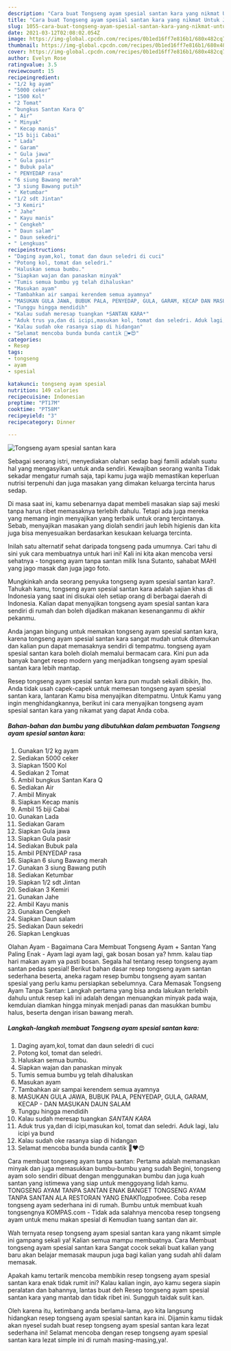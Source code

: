```yaml
---
description: "Cara buat Tongseng ayam spesial santan kara yang nikmat Untuk Jualan"
title: "Cara buat Tongseng ayam spesial santan kara yang nikmat Untuk Jualan"
slug: 1055-cara-buat-tongseng-ayam-spesial-santan-kara-yang-nikmat-untuk-jualan
date: 2021-03-12T02:08:02.054Z
image: https://img-global.cpcdn.com/recipes/0b1ed16ff7e816b1/680x482cq70/tongseng-ayam-spesial-santan-kara-foto-resep-utama.jpg
thumbnail: https://img-global.cpcdn.com/recipes/0b1ed16ff7e816b1/680x482cq70/tongseng-ayam-spesial-santan-kara-foto-resep-utama.jpg
cover: https://img-global.cpcdn.com/recipes/0b1ed16ff7e816b1/680x482cq70/tongseng-ayam-spesial-santan-kara-foto-resep-utama.jpg
author: Evelyn Rose
ratingvalue: 3.5
reviewcount: 15
recipeingredient:
- "1/2 kg ayam"
- "5000 ceker"
- "1500 Kol"
- "2 Tomat"
- "bungkus Santan Kara Q"
- " Air"
- " Minyak"
- " Kecap manis"
- "15 biji Cabai"
- " Lada"
- " Garam"
- " Gula jawa"
- " Gula pasir"
- " Bubuk pala"
- " PENYEDAP rasa"
- "6 siung Bawang merah"
- "3 siung Bawang putih"
- " Ketumbar"
- "1/2 sdt Jintan"
- "3 Kemiri"
- " Jahe"
- " Kayu manis"
- " Cengkeh"
- " Daun salam"
- " Daun sekedri"
- " Lengkuas"
recipeinstructions:
- "Daging ayam,kol, tomat dan daun seledri di cuci"
- "Potong kol, tomat dan seledri."
- "Haluskan semua bumbu."
- "Siapkan wajan dan panaskan minyak"
- "Tumis semua bumbu yg telah dihaluskan"
- "Masukan ayam"
- "Tambahkan air sampai kerendem semua ayamnya"
- "MASUKAN GULA JAWA, BUBUK PALA, PENYEDAP, GULA, GARAM, KECAP DAN MASUKAN DAUN SALAM"
- "Tunggu hingga mendidih"
- "Kalau sudah meresap tuangkan *SANTAN KARA*"
- "Aduk trus ya,dan di icipi,masukan kol, tomat dan seledri. Aduk lagi, lalu icipi ya bund"
- "Kalau sudah oke rasanya siap di hidangan"
- "Selamat mencoba bunda bunda cantik 💋❤️😍"
categories:
- Resep
tags:
- tongseng
- ayam
- spesial

katakunci: tongseng ayam spesial 
nutrition: 149 calories
recipecuisine: Indonesian
preptime: "PT17M"
cooktime: "PT58M"
recipeyield: "3"
recipecategory: Dinner

---
```



![Tongseng ayam spesial santan kara](https://img-global.cpcdn.com/recipes/0b1ed16ff7e816b1/680x482cq70/tongseng-ayam-spesial-santan-kara-foto-resep-utama.jpg)

Sebagai seorang istri, menyediakan olahan sedap bagi famili adalah suatu hal yang mengasyikan untuk anda sendiri. Kewajiban seorang  wanita Tidak sekadar mengatur rumah saja, tapi kamu juga wajib memastikan keperluan nutrisi terpenuhi dan juga masakan yang dimakan keluarga tercinta harus sedap.

Di masa  saat ini, kamu sebenarnya dapat membeli masakan siap saji meski tanpa harus ribet memasaknya terlebih dahulu. Tetapi ada juga mereka yang memang ingin menyajikan yang terbaik untuk orang tercintanya. Sebab, menyajikan masakan yang diolah sendiri jauh lebih higienis dan kita juga bisa menyesuaikan berdasarkan kesukaan keluarga tercinta. 

Inilah satu alternatif sehat daripada tongseng pada umumnya. Cari tahu di sini yuk cara membuatnya untuk hari ini! Kali ini kita akan mencoba versi sehatnya - tongseng ayam tanpa santan milik Isna Sutanto, sahabat MAHI yang jago masak dan juga jago foto.

Mungkinkah anda seorang penyuka tongseng ayam spesial santan kara?. Tahukah kamu, tongseng ayam spesial santan kara adalah sajian khas di Indonesia yang saat ini disukai oleh setiap orang di berbagai daerah di Indonesia. Kalian dapat menyajikan tongseng ayam spesial santan kara sendiri di rumah dan boleh dijadikan makanan kesenanganmu di akhir pekanmu.

Anda jangan bingung untuk memakan tongseng ayam spesial santan kara, karena tongseng ayam spesial santan kara sangat mudah untuk ditemukan dan kalian pun dapat memasaknya sendiri di tempatmu. tongseng ayam spesial santan kara boleh diolah memalui bermacam cara. Kini pun ada banyak banget resep modern yang menjadikan tongseng ayam spesial santan kara lebih mantap.

Resep tongseng ayam spesial santan kara pun mudah sekali dibikin, lho. Anda tidak usah capek-capek untuk memesan tongseng ayam spesial santan kara, lantaran Kamu bisa menyajikan ditempatmu. Untuk Kamu yang ingin menghidangkannya, berikut ini cara menyajikan tongseng ayam spesial santan kara yang nikamat yang dapat Anda coba.

<!--inarticleads1-->

##### Bahan-bahan dan bumbu yang dibutuhkan dalam pembuatan Tongseng ayam spesial santan kara:

1. Gunakan 1/2 kg ayam
1. Sediakan 5000 ceker
1. Siapkan 1500 Kol
1. Sediakan 2 Tomat
1. Ambil bungkus Santan Kara Q
1. Sediakan  Air
1. Ambil  Minyak
1. Siapkan  Kecap manis
1. Ambil 15 biji Cabai
1. Gunakan  Lada
1. Sediakan  Garam
1. Siapkan  Gula jawa
1. Siapkan  Gula pasir
1. Sediakan  Bubuk pala
1. Ambil  PENYEDAP rasa
1. Siapkan 6 siung Bawang merah
1. Gunakan 3 siung Bawang putih
1. Sediakan  Ketumbar
1. Siapkan 1/2 sdt Jintan
1. Sediakan 3 Kemiri
1. Gunakan  Jahe
1. Ambil  Kayu manis
1. Gunakan  Cengkeh
1. Siapkan  Daun salam
1. Sediakan  Daun sekedri
1. Siapkan  Lengkuas


Olahan Ayam - Bagaimana Cara Membuat Tongseng Ayam + Santan Yang Paling Enak - Ayam lagi ayam lagi, gak bosan bosan ya? hmm. kalau tiap hari makan ayam ya pasti bosan. Segala hal tentang resep tongseng ayam santan pedas spesial! Berikut bahan dasar resep tongseng ayam santan sederhana beserta, aneka ragam resep bumbu tongseng ayam santan spesial yang perlu kamu persiapkan sebelumnya. Cara Memasak Tongseng Ayam Tanpa Santan: Langkah pertama yang bisa anda lakukan terlebih dahulu untuk resep kali ini adalah dengan menuangkan minyak pada waja, kemduian diamkan hingga minyak menjadi panas dan masukkan bumbu halus, beserta dengan irisan bawang merah. 

<!--inarticleads2-->

##### Langkah-langkah membuat Tongseng ayam spesial santan kara:

1. Daging ayam,kol, tomat dan daun seledri di cuci
1. Potong kol, tomat dan seledri.
1. Haluskan semua bumbu.
1. Siapkan wajan dan panaskan minyak
1. Tumis semua bumbu yg telah dihaluskan
1. Masukan ayam
1. Tambahkan air sampai kerendem semua ayamnya
1. MASUKAN GULA JAWA, BUBUK PALA, PENYEDAP, GULA, GARAM, KECAP - DAN MASUKAN DAUN SALAM
1. Tunggu hingga mendidih
1. Kalau sudah meresap tuangkan *SANTAN KARA*
1. Aduk trus ya,dan di icipi,masukan kol, tomat dan seledri. Aduk lagi, lalu icipi ya bund
1. Kalau sudah oke rasanya siap di hidangan
1. Selamat mencoba bunda bunda cantik 💋❤️😍


Cara membuat tongseng ayam tanpa santan: Pertama adalah memanaskan minyak dan juga memasukkan bumbu-bumbu yang sudah Begini, tongseng ayam solo sendiri dibuat dengan menggunakan bumbu dan juga kuah santan yang istimewa yang siap untuk menggoyang lidah kamu. TONGSENG AYAM TANPA SANTAN ENAK BANGET TONGSENG AYAM TANPA SANTAN ALA RESTORAN YANG ENAKПодробнее. Coba resep tongseng ayam sederhana ini di rumah. Bumbu untuk membuat kuah tongsengnya KOMPAS.com - Tidak ada salahnya mencoba resep tongseng ayam untuk menu makan spesial di Kemudian tuang santan dan air. 

Wah ternyata resep tongseng ayam spesial santan kara yang nikamt simple ini gampang sekali ya! Kalian semua mampu membuatnya. Cara Membuat tongseng ayam spesial santan kara Sangat cocok sekali buat kalian yang baru akan belajar memasak maupun juga bagi kalian yang sudah ahli dalam memasak.

Apakah kamu tertarik mencoba membikin resep tongseng ayam spesial santan kara enak tidak rumit ini? Kalau kalian ingin, ayo kamu segera siapin peralatan dan bahannya, lantas buat deh Resep tongseng ayam spesial santan kara yang mantab dan tidak ribet ini. Sungguh taidak sulit kan. 

Oleh karena itu, ketimbang anda berlama-lama, ayo kita langsung hidangkan resep tongseng ayam spesial santan kara ini. Dijamin kamu tiidak akan nyesel sudah buat resep tongseng ayam spesial santan kara lezat sederhana ini! Selamat mencoba dengan resep tongseng ayam spesial santan kara lezat simple ini di rumah masing-masing,ya!.

